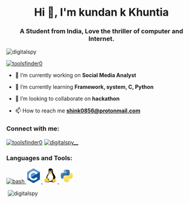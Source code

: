 <h1 align="center">Hi 👋, I'm kundan k Khuntia</h1>
<h3 align="center">A Student from India, Love the thriller of computer and Internet.</h3>

<p align="left"> <img src="https://komarev.com/ghpvc/?username=digitalspy&label=Profile%20views&color=0e75b6&style=flat" alt="digitalspy" /> </p>

<p align="left"> <a href="https://twitter.com/toolsfinder0" target="blank"><img src="https://img.shields.io/twitter/follow/toolsfinder0?logo=twitter&style=for-the-badge" alt="toolsfinder0" /></a> </p>

- 🔭 I’m currently working on **Social Media Analyst**

- 🌱 I’m currently learning **Framework, system, C, Python**

- 👯 I’m looking to collaborate on **hackathon**

- 📫 How to reach me **shink0856@protonmail.com**

<h3 align="left">Connect with me:</h3>
<p align="left">
<a href="https://twitter.com/toolsfinder0" target="blank"><img align="center" src="https://raw.githubusercontent.com/rahuldkjain/github-profile-readme-generator/master/src/images/icons/Social/twitter.svg" alt="toolsfinder0" height="30" width="40" /></a>
<a href="https://instagram.com/digitalspy__" target="blank"><img align="center" src="https://raw.githubusercontent.com/rahuldkjain/github-profile-readme-generator/master/src/images/icons/Social/instagram.svg" alt="digitalspy__" height="30" width="40" /></a>
</p>

<h3 align="left">Languages and Tools:</h3>
<p align="left"> <a href="https://www.gnu.org/software/bash/" target="_blank" rel="noreferrer"> <img src="https://www.vectorlogo.zone/logos/gnu_bash/gnu_bash-icon.svg" alt="bash" width="40" height="40"/> </a> <a href="https://www.cprogramming.com/" target="_blank" rel="noreferrer"> <img src="https://raw.githubusercontent.com/devicons/devicon/master/icons/c/c-original.svg" alt="c" width="40" height="40"/> </a> <a href="https://www.linux.org/" target="_blank" rel="noreferrer"> <img src="https://raw.githubusercontent.com/devicons/devicon/master/icons/linux/linux-original.svg" alt="linux" width="40" height="40"/> </a> <a href="https://www.python.org" target="_blank" rel="noreferrer"> <img src="https://raw.githubusercontent.com/devicons/devicon/master/icons/python/python-original.svg" alt="python" width="40" height="40"/> </a> </p>

<p>&nbsp;<img align="center" src="https://github-readme-stats.vercel.app/api?username=digitalspy&show_icons=true&locale=en" alt="digitalspy" /></p>
